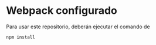 # Webpack configurado

Para usar este repositorio, deberán ejecutar el comando de 
```
npm install
```

